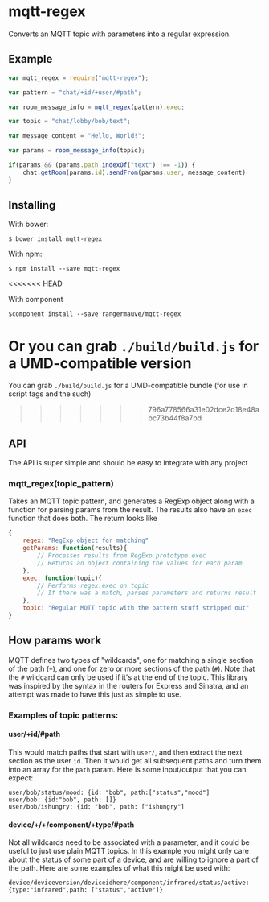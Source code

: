 mqtt-regex
==========

Converts an MQTT topic with parameters into a regular expression.

## Example

``` javascript
var mqtt_regex = require("mqtt-regex");

var pattern = "chat/+id/+user/#path";

var room_message_info = mqtt_regex(pattern).exec;

var topic = "chat/lobby/bob/text";

var message_content = "Hello, World!";

var params = room_message_info(topic);

if(params && (params.path.indexOf("text") !== -1)) {
	chat.getRoom(params.id).sendFrom(params.user, message_content)
}
```

## Installing

With bower:

	$ bower install mqtt-regex

With npm:

	$ npm install --save mqtt-regex
<<<<<<< HEAD

With component

	$component install --save rangermauve/mqtt-regex

Or you can grab `./build/build.js` for a UMD-compatible version
=======

You can grab `./build/build.js` for a UMD-compatible bundle (for use in script tags and the such)
>>>>>>> 796a778566a31e02dce2d18e48abc73b44f8a7bd

## API
The API is super simple and should be easy to integrate with any project

### mqtt_regex(topic_pattern)
Takes an MQTT topic pattern, and generates a RegExp object along with a function for parsing params from the result. The results also have an `exec` function that does both.
The return looks like
``` javascript
{
	regex: "RegExp object for matching"
	getParams: function(results){
		// Processes results from RegExp.prototype.exec
		// Returns an object containing the values for each param
	},
	exec: function(topic){
		// Performs regex.exec on topic
		// If there was a match, parses parameters and returns result
	},
	topic: "Regular MQTT topic with the pattern stuff stripped out"
}
```

## How params work

MQTT defines two types of "wildcards", one for matching a single section of the path (`+`), and one for zero or more sections of the path (`#`).
Note that the `#` wildcard can only be used if it's at the end of the topic.
This library was inspired by the syntax in the routers for Express and Sinatra, and an attempt was made to have this just as simple to use.

### Examples of topic patterns:

#### user/+id/#path
This would match paths that start with `user/`, and then extract the next section as the user `id`.
Then it would get all subsequent paths and turn them into an array for the `path` param.
Here is some input/output that you can expect:

	user/bob/status/mood: {id: "bob", path:["status","mood"]
	user/bob: {id:"bob", path: []}
	user/bob/ishungry: {id: "bob", path: ["ishungry"]

#### device/+/+/component/+type/#path
Not all wildcards need to be associated with a parameter, and it could be useful to just use plain MQTT topics.
In this example you might only care about the status of some part of a device, and are willing to ignore a part of the path.
Here are some examples of what this might be used with:

	device/deviceversion/deviceidhere/component/infrared/status/active: {type:"infrared",path: ["status","active"]}
